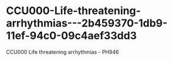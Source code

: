 # CCU000-Life-threatening-arrhythmias---2b459370-1db9-11ef-94c0-09c4aef33dd3
CCU000 Life threatening arrhythmias - PH946
